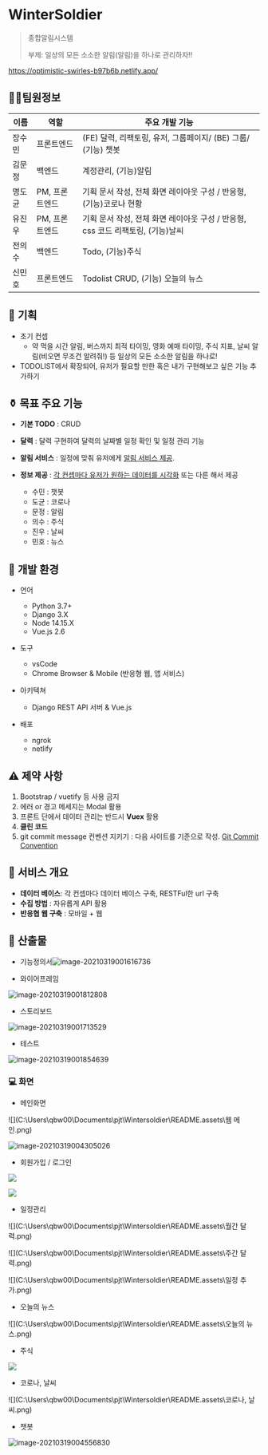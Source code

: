 # WinterSoldier

> 종합알림시스템
>
> 부제: 일상의 모든 소소한 알림(알림)을 하나로 관리하자!!



https://optimistic-swirles-b97b6b.netlify.app/



## :tipping_hand_man:팀원정보

| 이름   | 역할           | 주요 개발 기능                                               |
| ------ | -------------- | ------------------------------------------------------------ |
| 장수민 | 프론트엔드     | (FE) 달력, 리팩토링, 유저, 그룹페이지/ (BE) 그룹/ (기능) 챗봇 |
| 김문정 | 백엔드         | 계정관리,  (기능)알림                                        |
| 명도균 | PM, 프론트엔드 | 기획 문서 작성, 전체 화면 레이아웃 구성 / 반응형, (기능)코로나 현황 |
| 유진우 | PM, 프론트엔드 | 기획 문서 작성, 전체 화면 레이아웃 구성 / 반응형, css 코드 리팩토링, (기능)날씨 |
| 전의수 | 백엔드         | Todo, (기능)주식                                             |
| 신민호 | 프론트엔드     | Todolist CRUD, (기능) 오늘의 뉴스                            |



## :traffic_light: 기획

- 초기 컨셉
  - 약 먹을 시간 알림, 버스까지 최적 타이밍, 영화 예매 타이밍, 주식 지표, 날씨 알림(비오면 무조건 알려줘!) 등 일상의 모든 소소한 알림을 하나로!
- TODOLIST에서 확장되어, 유저가 필요할 만한 혹은 내가 구현해보고 싶은 기능 추가하기



## :funeral_urn: 목표 주요 기능

- **기본 TODO** : CRUD

- **달력** : 달력 구현하여 달력의 날짜별 일정 확인 및 일정 관리 기능

- **알림 서비스** : 일정에 맞춰 유저에게 <u>알림 서비스 제공</u>.

- **정보 제공** : <u>각 컨셉마다 유저가 원하는 데이터를 시각화</u> 또는 다른 해서 제공

  - 수민 : 챗봇
  - 도균 : 코로나
  - 문정 : 알림
  - 의수 : 주식
  - 진우 : 날씨
  - 민호 : 뉴스

  

## :deciduous_tree: 개발 환경

- 언어

  - Python 3.7+
  - Django 3.X
  - Node 14.15.X
  - Vue.js 2.6
- 도구
  - vsCode
  - Chrome Browser & Mobile (반응형 웹, 앱 서비스)
- 아키텍쳐

  - Django REST API 서버 & Vue.js
- 배포
  - ngrok
  - netlify



## :warning: 제약 사항

1. Bootstrap / vuetify 등 사용 금지
2. 에러 or 경고 메세지는 Modal 활용
3. 프론트 단에서 데이터 관리는 반드시 **Vuex** 활용
4. **클린 코드**
5. git commit message 컨벤션 지키기 : 다음 사이트를 기준으로 작성. [Git Commit Convention](https://webruden.tistory.com/486)



## :ice_cream: 서비스 개요

- **데이터 베이스**: 각 컨셉마다 데이터 베이스 구축, RESTFul한 url 구축
- **수집 방법** : 자유롭게 API 활용
- **반응협 웹 구축** : 모바일 + 웹



## :page_facing_up: 산출물

- 기능정의서![image-20210319001616736](C:\Users\qbw00\Documents\pjt\Wintersoldier\README.assets\image-20210319001616736.png)



- 와이어프레임

![image-20210319001812808](C:\Users\qbw00\Documents\pjt\\Wintersoldier\README.assets\image-20210319001812808.png)



- 스토리보드

![image-20210319001713529](C:\Users\qbw00\Documents\pjt\Wintersoldier\README.assets\image-20210319001713529.png)



- 테스트

![image-20210319001854639](C:\Users\qbw00\Documents\pjt\Wintersoldier\README.assets\image-20210319001854639.png)



### :computer: ​화면

- 메인화면

![](C:\Users\qbw00\Documents\pjt\Wintersoldier\README.assets\웹 메인.png)

![image-20210319004305026](C:\Users\qbw00\Documents\pjt\Wintersoldier\README.assets\image-20210319004305026.png)



- 회원가입 / 로그인

![](C:\Users\qbw00\Documents\pjt\Wintersoldier\README.assets\회원가입.png)

![](C:\Users\qbw00\Documents\pjt\Wintersoldier\README.assets\로그인.png)



- 일정관리

![](C:\Users\qbw00\Documents\pjt\Wintersoldier\README.assets\월간 달력.png)

![](C:\Users\qbw00\Documents\pjt\Wintersoldier\README.assets\주간 달력.png)

![](C:\Users\qbw00\Documents\pjt\Wintersoldier\README.assets\일정 추가.png)



- 오늘의 뉴스

![](C:\Users\qbw00\Documents\pjt\Wintersoldier\README.assets\오늘의 뉴스.png)



- 주식

![](C:\Users\qbw00\Documents\pjt\Wintersoldier\README.assets\주식.png)



- 코로나, 날씨

![](C:\Users\qbw00\Documents\pjt\Wintersoldier\README.assets\코로나, 날씨.png)



- 챗봇

![image-20210319004556830](C:\Users\qbw00\Documents\pjt\Wintersoldier\README.assets\image-20210319004556830.png)